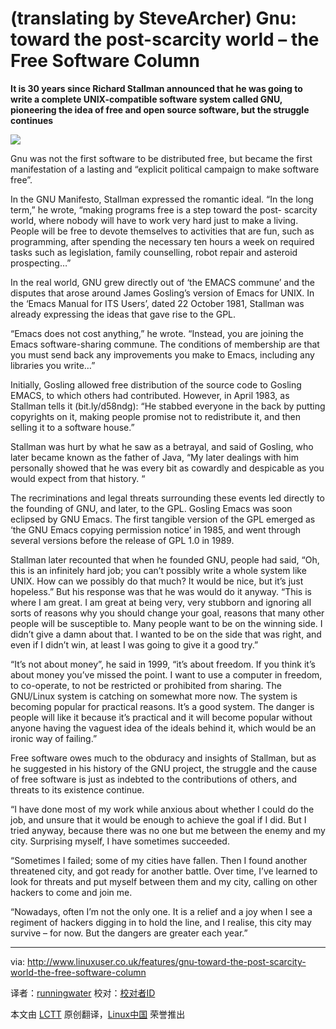 (translating by SteveArcher)
Gnu: toward the post-scarcity world – the Free Software Column
================================================================================
**It is 30 years since Richard Stallman announced that he was going to write a complete UNIX-compatible software system called GNU, pioneering the idea of free and open source software, but the struggle continues**

![](http://www.linuxuser.co.uk/wp-content/uploads/2011/04/Richard-Hillesley-200x150.jpg)

Gnu was not the first software to be distributed free, but became the first manifestation of a lasting and “explicit political campaign to make software free”.

In the GNU Manifesto, Stallman expressed the romantic ideal. “In the long term,” he wrote, “making programs free is a step toward the post- scarcity world, where nobody will have to work very hard just to make a living. People will be free to devote themselves to activities that are fun, such as programming, after spending the necessary ten hours a week on required tasks such as legislation, family counselling, robot repair and asteroid prospecting…”

In the real world, GNU grew directly out of ‘the EMACS commune’ and the disputes that arose around James Gosling’s version of Emacs for UNIX. In the ‘Emacs Manual for ITS Users’, dated 22 October 1981, Stallman was already expressing the ideas that gave rise to the GPL.

“Emacs does not cost anything,” he wrote. “Instead, you are joining the Emacs software-sharing commune. The conditions of membership are that you must send back any improvements you make to Emacs, including any libraries you write…”

Initially, Gosling allowed free distribution of the source code to Gosling EMACS, to which others had contributed. However, in April 1983, as Stallman tells it (bit.ly/d58ndg): “He stabbed everyone in the back by putting copyrights on it, making people promise not to redistribute it, and then selling it to a software house.”

Stallman was hurt by what he saw as a betrayal, and said of Gosling, who later became known as the father of Java, “My later dealings with him personally showed that he was every bit as cowardly and despicable as you would expect from that history. “

The recriminations and legal threats surrounding these events led directly to the founding of GNU, and later, to the GPL. Gosling Emacs was soon eclipsed by GNU Emacs. The first tangible version of the GPL emerged as ‘the GNU Emacs copying permission notice’ in 1985, and went through several versions before the release of GPL 1.0 in 1989.

Stallman later recounted that when he founded GNU, people had said, “Oh, this is an infinitely hard job; you can’t possibly write a whole system like UNIX. How can we possibly do that much? It would be nice, but it’s just hopeless.” But his response was that he was would do it anyway. “This is where I am great. I am great at being very, very stubborn and ignoring all sorts of reasons why you should change your goal, reasons that many other people will be susceptible to. Many people want to be on the winning side. I didn’t give a damn about that. I wanted to be on the side that was right, and even if I didn’t win, at least I was going to give it a good try.”

“It’s not about money”, he said in 1999, “it’s about freedom. If you think it’s about money you’ve missed the point. I want to use a computer in freedom, to co-operate, to not be restricted or prohibited from sharing. The GNU/Linux system is catching on somewhat more now. The system is becoming popular for practical reasons. It’s a good system. The danger is people will like it because it’s practical and it will become popular without anyone having the vaguest idea of the ideals behind it, which would be an ironic way of failing.”

Free software owes much to the obduracy and insights of Stallman, but as he suggested in his history of the GNU project, the struggle and the cause of free software is just as indebted to the contributions of others, and threats to its existence continue.

“I have done most of my work while anxious about whether I could do the job, and unsure that it would be enough to achieve the goal if I did. But I tried anyway, because there was no one but me between the enemy and my city. Surprising myself, I have sometimes succeeded.

“Sometimes I failed; some of my cities have fallen. Then I found another threatened city, and got ready for another battle. Over time, I’ve learned to look for threats and put myself between them and my city, calling on other hackers to come and join me.

“Nowadays, often I’m not the only one. It is a relief and a joy when I see a regiment of hackers digging in to hold the line, and I realise, this city may survive – for now. But the dangers are greater each year.”

--------------------------------------------------------------------------------

via: http://www.linuxuser.co.uk/features/gnu-toward-the-post-scarcity-world-the-free-software-column

译者：[runningwater](https://github.com/runningwater) 校对：[校对者ID](https://github.com/校对者ID)

本文由 [LCTT](https://github.com/LCTT/TranslateProject) 原创翻译，[Linux中国](http://linux.cn/) 荣誉推出

